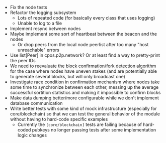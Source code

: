 - Fix the node tests
- Refactor the logging subsystem
    - Lots of repeated code (for basically every class that uses logging)
    - Unable to log to a file
- Implement resync between nodes
- Maybe implement some sort of heartbeat between the beacon and the nodes
    - Or drop peers from the local node peerlist after too many "host unreachable" errors
- Use list[Peer] in cpos.p2p.network? Or at least find a way to pretty-print the peer IDs
- We need to reevaluate the block confirmation/fork detection algorithm for the case where nodes have uneven stakes (and are potentially able to generate several blocks, but will only broadcast one)
- Investigate race condition in confirmation mechanism where nodes take some time to synchronize between each other,
  messing up the average successful sortition statistics and making it impossible to confirm blocks
- Make data dumping better/more configurable while we don't implement database communication
- Write better tests with some kind of mock infrastructure (especially for core/blockchain) so that we can test the general behavior of the module without having to hard-code specific examples
    - Currently the `[core/blockchain]` tests are failing because of hard-coded pubkeys no longer passing tests after some implementation logic changes
